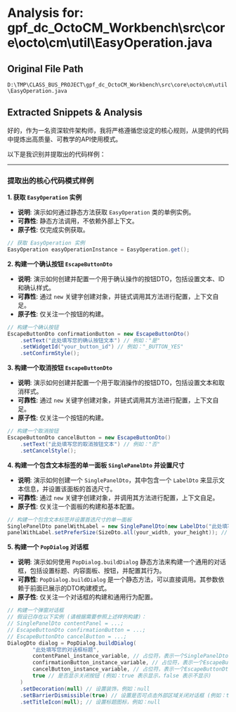 # Analysis for: gpf_dc_OctoCM_Workbench\src\core\octo\cm\util\EasyOperation.java

## Original File Path
`D:\TMP\CLASS_BUS_PROJECT\gpf_dc_OctoCM_Workbench\src\core\octo\cm\util\EasyOperation.java`

## Extracted Snippets & Analysis
好的，作为一名资深软件架构师，我将严格遵循您设定的核心规则，从提供的代码中提炼出高质量、可教学的API使用模式。

以下是我识别并提取出的代码样例：

---

### 提取出的核心代码模式样例

**1. 获取 `EasyOperation` 实例**

*   **说明**: 演示如何通过静态方法获取 `EasyOperation` 类的单例实例。
*   **可靠性**: 静态方法调用，不依赖外部上下文。
*   **原子性**: 仅完成实例获取。

```java
// 获取 EasyOperation 实例
EasyOperation easyOperationInstance = EasyOperation.get();
```

**2. 构建一个确认按钮 `EscapeButtonDto`**

*   **说明**: 演示如何创建并配置一个用于确认操作的按钮DTO，包括设置文本、ID和确认样式。
*   **可靠性**: 通过 `new` 关键字创建对象，并链式调用其方法进行配置，上下文自足。
*   **原子性**: 仅关注一个按钮的构建。

```java
// 构建一个确认按钮
EscapeButtonDto confirmationButton = new EscapeButtonDto()
    .setText("此处填写您的确认按钮文本") // 例如："是"
    .setWidgetId("your_button_id") // 例如："_BUTTON_YES"
    .setConfirmStyle();
```

**3. 构建一个取消按钮 `EscapeButtonDto`**

*   **说明**: 演示如何创建并配置一个用于取消操作的按钮DTO，包括设置文本和取消样式。
*   **可靠性**: 通过 `new` 关键字创建对象，并链式调用其方法进行配置，上下文自足。
*   **原子性**: 仅关注一个按钮的构建。

```java
// 构建一个取消按钮
EscapeButtonDto cancelButton = new EscapeButtonDto()
    .setText("此处填写您的取消按钮文本") // 例如："否"
    .setCancelStyle();
```

**4. 构建一个包含文本标签的单一面板 `SinglePanelDto` 并设置尺寸**

*   **说明**: 演示如何创建一个 `SinglePanelDto`，其中包含一个 `LabelDto` 来显示文本信息，并设置该面板的首选尺寸。
*   **可靠性**: 通过 `new` 关键字创建对象，并调用其方法进行配置，上下文自足。
*   **原子性**: 仅关注一个面板的构建和基本配置。

```java
// 构建一个包含文本标签并设置首选尺寸的单一面板
SinglePanelDto panelWithLabel = new SinglePanelDto(new LabelDto("此处填写您的面板内容提示信息"));
panelWithLabel.setPreferSize(SizeDto.all(your_width, your_height)); // 例如：SizeDto.all(300, 100)
```

**5. 构建一个 `PopDialog` 对话框**

*   **说明**: 演示如何使用 `PopDialog.buildDialog` 静态方法来构建一个通用的对话框，包括设置标题、内容面板、按钮，并配置其行为。
*   **可靠性**: `PopDialog.buildDialog` 是一个静态方法，可以直接调用。其参数依赖于前面已展示的DTO构建模式。
*   **原子性**: 仅关注一个对话框的构建和通用行为配置。

```java
// 构建一个弹窗对话框
// 假设已存在以下实例 (请根据需要参照上述样例构建)：
// SinglePanelDto contentPanel = ...;
// EscapeButtonDto confirmationButton = ...;
// EscapeButtonDto cancelButton = ...;
DialogDto dialog = PopDialog.buildDialog(
        "此处填写您的对话框标题",
        contentPanel_instance_variable, // 占位符，表示一个SinglePanelDto实例
        confirmationButton_instance_variable, // 占位符，表示一个EscapeButtonDto实例
        cancelButton_instance_variable, // 占位符，表示一个EscapeButtonDto实例
        true // 是否显示关闭按钮 (例如：true 表示显示，false 表示不显示)
    )
    .setDecoration(null) // 设置装饰，例如：null
    .setBarrierDismissible(true) // 设置是否可点击外部区域关闭对话框 (例如：true/false)
    .setTitleIcon(null); // 设置标题图标，例如：null
```